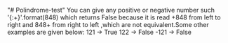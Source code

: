 "# Polindrome-test" 
 You can give any positive or negative number such '{:+}'.format(848) which returns False because it is read +848 from left to right and 848+ from right to left ,which are not equivalent.Some other examples are given below:
 121 -> True
 122 -> False
 -121 -> False
